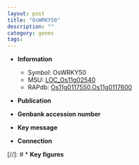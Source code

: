 ```yaml
---
layout: post
title: "OsWRKY50"
description: ""
category: genes
tags: 
---
```


* **Information**  
    + Symbol: OsWRKY50  
    + MSU: [LOC_Os11g02540](http://rice.uga.edu/cgi-bin/ORF_infopage.cgi?orf=LOC_Os11g02540)  
    + RAPdb: [Os11g0117550](http://rapdb.dna.affrc.go.jp/viewer/gbrowse_details/irgsp1?name=Os11g0117550),[Os11g0117600](http://rapdb.dna.affrc.go.jp/viewer/gbrowse_details/irgsp1?name=Os11g0117600)  

* **Publication**  

* **Genbank accession number**  

* **Key message**  

* **Connection**  

[//]: # * **Key figures**  


